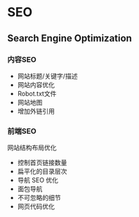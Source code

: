 # SEO

## Search Engine Optimization 

### 内容SEO
- 网站标题/关键字/描述
- 网站内容优化
- Robot.txt文件
- 网站地图
- 增加外链引用

### 前端SEO

网站结构布局优化

- 控制首页链接数量
- 扁平化的目录层次
- 导航 SEO 优化
- 面包导航
- 不可忽略的细节
- 网页代码优化
